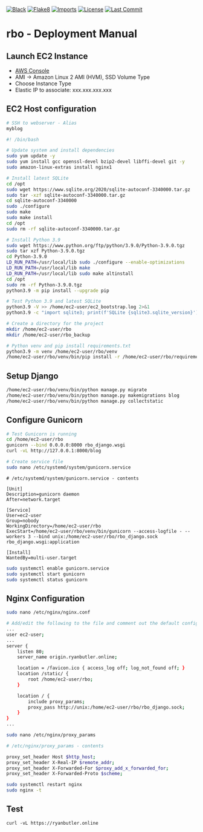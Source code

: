 [![Black][black badge]][black]
[![Flake8][flake8 badge]][flake8]
[![Imports][isort badge]][isort]
[![License][license badge]][license]
[![Last Commit][commit badge]][commit]


<!-- Links -->
[commit]: https://github.com/ryanleonbutler/rbo/commit/HEAD
[python]: https://www.python.org/
[license]: https://github.com/ryanleonbutler/rbo/blob/main/License.txt
[github]: https://github.com/ryanleonbutler/rbo
[black]: https://github.com/psf/black
[flake8]: https://github.com/PyCQA/flake8
[isort]: https://pycqa.github.io/isort/

<!-- Badges -->
[commit badge]: https://img.shields.io/github/last-commit/ryanleonbutler/rbo
[license badge]: https://img.shields.io/github/license/ryanleonbutler/rbo
[black badge]: https://img.shields.io/badge/code%20style-black-000000.svg
[flake8 badge]: https://img.shields.io/badge/linter-flake8-yellow
[isort badge]: https://img.shields.io/badge/%20imports-isort-%231674b1

# rbo - Deployment Manual

## Launch EC2 Instance
* [AWS Console](https://console.aws.amazon.com/)
* AMI -> Amazon Linux 2 AMI (HVM), SSD Volume Type
* Choose Instance Type
* Elastic IP to associate: xxx.xxx.xxx.xxx

## EC2 Host configuration

```bash
# SSH to webserver - Alias
myblog
```
```bash
#! /bin/bash

# Update system and install dependencies
sudo yum update -y
sudo yum install gcc openssl-devel bzip2-devel libffi-devel git -y
sudo amazon-linux-extras install nginx1

# Install latest SQLite
cd /opt
sudo wget https://www.sqlite.org/2020/sqlite-autoconf-3340000.tar.gz
sudo tar -xzf sqlite-autoconf-3340000.tar.gz
cd sqlite-autoconf-3340000
sudo ./configure
sudo make
sudo make install
cd /opt
sudo rm -rf sqlite-autoconf-3340000.tar.gz

# Install Python 3.9
sudo wget https://www.python.org/ftp/python/3.9.0/Python-3.9.0.tgz
sudo tar xzf Python-3.9.0.tgz
cd Python-3.9.0 
LD_RUN_PATH=/usr/local/lib sudo ./configure --enable-optimizations
LD_RUN_PATH=/usr/local/lib make
LD_RUN_PATH=/usr/local/lib sudo make altinstall
cd /opt
sudo rm -rf Python-3.9.0.tgz
python3.9 -m pip install --upgrade pip

# Test Python 3.9 and latest SQLite
python3.9 -V >> /home/ec2-user/ec2_bootstrap.log 2>&1
python3.9 -c "import sqlite3; print(f'SQLite {sqlite3.sqlite_version}')" >> /home/ec2-user/ec2_bootstrap.log

# Create a directory for the project
mkdir /home/ec2-user/rbo
mkdir /home/ec2-user/rbo_backup

# Python venv and pip install requirements.txt
python3.9 -m venv /home/ec2-user/rbo/venv
/home/ec2-user/rbo/venv/bin/pip install -r /home/ec2-user/rbo/requirements.txt
```

## Setup Django
```bash
/home/ec2-user/rbo/venv/bin/python manage.py migrate
/home/ec2-user/rbo/venv/bin/python manage.py makemigrations blog
/home/ec2-user/rbo/venv/bin/python manage.py collectstatic
```

## Configure Gunicorn
```bash
# Test Gunicorn is running
cd /home/ec2-user/rbo
gunicorn --bind 0.0.0.0:8000 rbo_django.wsgi
curl -vL http://127.0.0.1:8000/blog

# Create service file
sudo nano /etc/systemd/system/gunicorn.service
```
```
# /etc/systemd/system/gunicorn.service - contents

[Unit]
Description=gunicorn daemon
After=network.target

[Service]
User=ec2-user
Group=nobody
WorkingDirectory=/home/ec2-user/rbo
ExecStart=/home/ec2-user/rbo/venv/bin/gunicorn --access-logfile - --workers 3 --bind unix:/home/ec2-user/rbo/rbo_django.sock rbo_django.wsgi:application

[Install]
WantedBy=multi-user.target
```

```bash
sudo systemctl enable gunicorn.service
sudo systemctl start gunicorn
sudo systemctl status gunicorn
```

## Nginx Configuration
```bash
sudo nano /etc/nginx/nginx.conf
```
```bash
# Add/edit the following to the file and comment out the default config
...
user ec2-user;
...
server {
    listen 80;
    server_name origin.ryanbutler.online;

    location = /favicon.ico { access_log off; log_not_found off; }
    location /static/ {
        root /home/ec2-user/rbo;
    }

    location / {
        include proxy_params;
        proxy_pass http://unix:/home/ec2-user/rbo/rbo_django.sock;
    }
}
...
```

```bash
sudo nano /etc/nginx/proxy_params
```
```bash
# /etc/nginx/proxy_params - contents

proxy_set_header Host $http_host;
proxy_set_header X-Real-IP $remote_addr;
proxy_set_header X-Forwarded-For $proxy_add_x_forwarded_for;
proxy_set_header X-Forwarded-Proto $scheme;
```
```bash
sudo systemctl restart nginx
sudo nginx -t
```

## Test
```
curl -vL https://ryanbutler.online
```